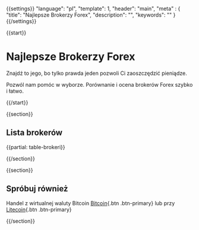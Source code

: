 {{settings}}
  "language": "pl",
  "template": 1,
  "header": "main",
  "meta" : {
    "title": "Najlepsze Brokerzy Forex",
    "description": "",
    "keywords": ""
  }
{{/settings}}

{{start}}

# Najlepsze Brokerzy Forex

Znajdź to jego, bo tylko prawda jeden pozwoli Ci zaoszczędzić pieniądze.

Pozwól nam pomóc w wyborze. Porównanie i ocena brokerów Forex szybko i łatwo.

{{/start}}

{{section}}

## Lista brokerów

{{partial: table-brokeri}}

{{/section}}

{{section}}

## Spróbuj również

Handel z wirtualnej waluty Bitcoin [Bitcoin]({{url}}bitcoin){.btn .btn-primary} lub przy [Litecoin]({{url}}litecoin){.btn .btn-primary}

{{/section}}